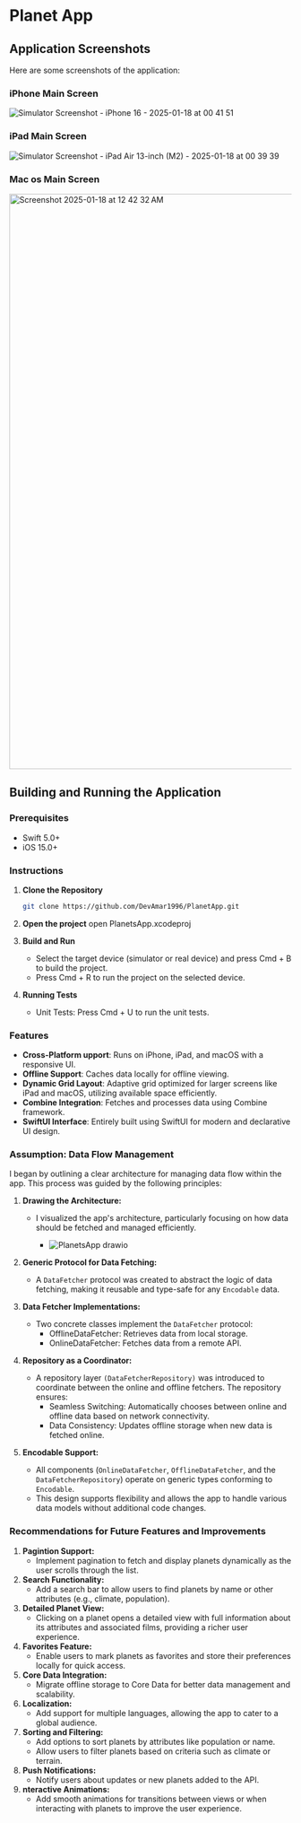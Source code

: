 # Planet App

## Application Screenshots

Here are some screenshots of the application:

### iPhone Main Screen
![Simulator Screenshot - iPhone 16 - 2025-01-18 at 00 41 51](https://github.com/user-attachments/assets/fb644de0-7887-4c34-ad2c-af56a94f0c7c)

### iPad Main Screen
![Simulator Screenshot - iPad Air 13-inch (M2) - 2025-01-18 at 00 39 39](https://github.com/user-attachments/assets/ece20ad0-f602-4931-b3d7-77326872522c)

### Mac os Main Screen
<img width="1026" alt="Screenshot 2025-01-18 at 12 42 32 AM" src="https://github.com/user-attachments/assets/9099657f-c589-4781-ad7e-c56758dd7a22" />


## Building and Running the Application

### Prerequisites
- Swift 5.0+
- iOS 15.0+
  

### Instructions
1. **Clone the Repository**
   ```bash
   git clone https://github.com/DevAmar1996/PlanetApp.git

2. **Open the project**
  open PlanetsApp.xcodeproj

3. **Build and Run**
   - Select the target device (simulator or real device) and press Cmd + B to build the project.
   - Press Cmd + R to run the project on the selected device.

4. **Running Tests**
   - Unit Tests: Press Cmd + U to run the unit tests.

### Features 
* **Cross-Platform upport**: Runs on iPhone, iPad, and macOS with a responsive UI.
* **Offline Support**: Caches data locally for offline viewing.
* **Dynamic Grid Layout**: Adaptive grid optimized for larger screens like iPad and macOS, utilizing available space efficiently.
* **Combine Integration**: Fetches and processes data using Combine framework.
* **SwiftUI Interface**: Entirely built using SwiftUI for modern and declarative UI design.

### Assumption: Data Flow Management
I began by outlining a clear architecture for managing data flow within the app. This process was guided by the following principles:

1. **Drawing the Architecture:**
   - I visualized the app's architecture, particularly focusing on how data should be fetched and managed efficiently.

      - ![PlanetsApp drawio](https://github.com/user-attachments/assets/5cac8ffc-c59d-434d-b596-078bf3ea18ec)

2. **Generic Protocol for Data Fetching:**
   - A ```DataFetcher``` protocol was created to abstract the logic of data fetching, making it reusable and type-safe for any ```Encodable``` data.

3. **Data Fetcher Implementations:**
   - Two concrete classes implement the ```DataFetcher``` protocol:
      - OfflineDataFetcher: Retrieves data from local storage.
      - OnlineDataFetcher: Fetches data from a remote API.
   
4. **Repository as a Coordinator:**
   - A repository layer ```(DataFetcherRepository)``` was introduced to coordinate between the online and offline fetchers. The repository ensures:
       - Seamless Switching: Automatically chooses between online and offline data based on network connectivity.
       - Data Consistency: Updates offline storage when new data is fetched online.

5. **Encodable Support:**
   - All components (```OnlineDataFetcher```, ```OfflineDataFetcher```, and the ```DataFetcherRepository```) operate on generic types conforming to ```Encodable```.
   - This design supports flexibility and allows the app to handle various data models without additional code changes.

### Recommendations for Future Features and Improvements
1. **Pagintion Support:**
    - Implement pagination to fetch and display planets dynamically as the user scrolls through the list.
2. **Search Functionality:**
    - Add a search bar to allow users to find planets by name or other attributes (e.g., climate, population).
3. **Detailed Planet View:**
    - Clicking on a planet opens a detailed view with full information about its attributes and associated films, providing a richer user experience.
4. **Favorites Feature:**
   - Enable users to mark planets as favorites and store their preferences locally for quick access.
5. **Core Data Integration:**
   - Migrate offline storage to Core Data for better data management and scalability.
6. **Localization:**
   - Add support for multiple languages, allowing the app to cater to a global audience.
7. **Sorting and Filtering:**
   - Add options to sort planets by attributes like population or name.
   - Allow users to filter planets based on criteria such as climate or terrain.
8. **Push Notifications:**
   - Notify users about updates or new planets added to the API.
8. **nteractive Animations:**
   - Add smooth animations for transitions between views or when interacting with planets to improve the user experience.








      
